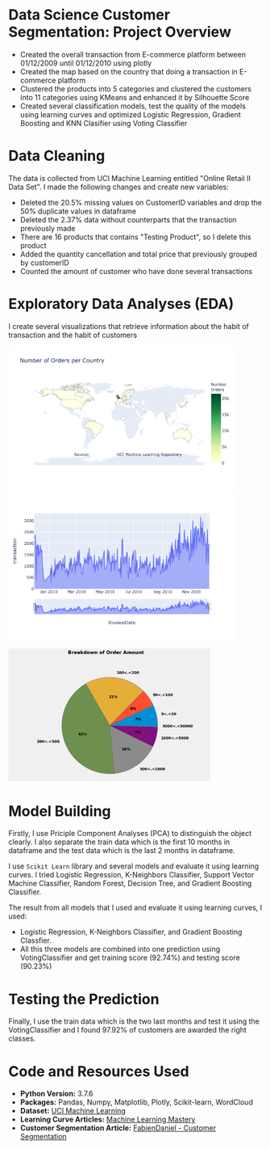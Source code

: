 # Data Science Customer Segmentation: Project Overview
- Created the overall transaction from E-commerce platform between 01/12/2009 until 01/12/2010 using plotly
- Created the map based on the country that doing a transaction in E-commerce platform
- Clustered the products into 5 categories and clustered the customers into 11 categories using KMeans and enhanced it by Silhouette Score
- Created several classification models, test the quality of the models using learning curves and optimized Logistic Regression, Gradient Boosting and KNN Clasifier using Voting Classifier

# Data Cleaning
The data is collected from UCI Machine Learning entitled "Online Retail II Data Set". I made the following changes and create new variables:
- Deleted the 20.5% missing values on CustomerID variables and drop the 50% duplicate values in dataframe
- Deleted the 2.37% data without counterparts that the transaction previously made 
- There are 16 products that contains "Testing Product", so I delete this product
- Added the quantity cancellation and total price that previously grouped by customerID
- Counted the amount of customer who have done several transactions

# Exploratory Data Analyses (EDA)
I create several visualizations that retrieve information about the habit of transaction and the habit of customers

<img src="images/map_transaction.png" width="450" > <img src="images/overall_transaction.png" width="450" >

<img src="images/range_price_transaction.png" width="400" >

# Model Building
Firstly, I use Priciple Component Analyses (PCA) to distinguish the object clearly. I also separate the train data which is the first 10 months in dataframe and the test data which is the last 2 months in dataframe.

I use `Scikit Learn` library and several models and evaluate it using learning curves. I tried Logistic Regression, K-Neighbors Classifier, Support Vector Machine Classifier, Random Forest, Decision Tree, and Gradient Boosting Classifier.

The result from all models that I used and evaluate it using learning curves, I used:
- Logistic Regression, K-Neighbors Classifier, and Gradient Boosting Classfier.
- All this three models are combined into one prediction using VotingClassifier and get training score (92.74%) and testing score (90.23%)

# Testing the Prediction
Finally, I use the train data which is the two last months and test it using the VotingClassifier and I found 97.92% of customers are awarded the right classes.

# Code and Resources Used
- **Python Version:** 3.7.6
- **Packages:** Pandas, Numpy, Matplotlib, Plotly, Scikit-learn, WordCloud
- **Dataset:** [UCI Machine Learning](https://archive.ics.uci.edu/ml/datasets/Online+Retail+II)
- **Learning Curve Articles:** [Machine Learning Mastery](https://machinelearningmastery.com/learning-curves-for-diagnosing-machine-learning-model-performance/)
- **Customer Segmentation Article:** [FabienDaniel - Customer Segmentation](https://machinelearningmastery.com/learning-curves-for-diagnosing-machine-learning-model-performance/)
